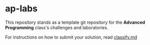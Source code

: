 ap-labs
=======

This repository stands as a template git repository for the **Advanced Programming** class's challenges and laboratories.

For instructions on how to submit your solution, read [classify.md](./classify.md)
